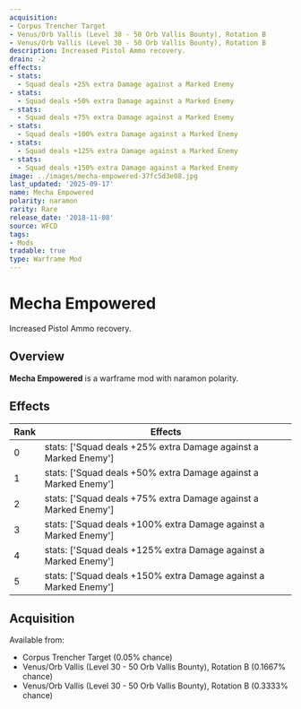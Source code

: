 ```yaml
---
acquisition:
- Corpus Trencher Target
- Venus/Orb Vallis (Level 30 - 50 Orb Vallis Bounty), Rotation B
- Venus/Orb Vallis (Level 30 - 50 Orb Vallis Bounty), Rotation B
description: Increased Pistol Ammo recovery.
drain: -2
effects:
- stats:
  - Squad deals +25% extra Damage against a Marked Enemy
- stats:
  - Squad deals +50% extra Damage against a Marked Enemy
- stats:
  - Squad deals +75% extra Damage against a Marked Enemy
- stats:
  - Squad deals +100% extra Damage against a Marked Enemy
- stats:
  - Squad deals +125% extra Damage against a Marked Enemy
- stats:
  - Squad deals +150% extra Damage against a Marked Enemy
image: ../images/mecha-empowered-37fc5d3e08.jpg
last_updated: '2025-09-17'
name: Mecha Empowered
polarity: naramon
rarity: Rare
release_date: '2018-11-08'
source: WFCD
tags:
- Mods
tradable: true
type: Warframe Mod
---
```


# Mecha Empowered

Increased Pistol Ammo recovery.

## Overview

**Mecha Empowered** is a warframe mod with naramon polarity.

## Effects

| Rank | Effects |
|------|----------|
| 0 | stats: ['Squad deals +25% extra Damage against a Marked Enemy'] |
| 1 | stats: ['Squad deals +50% extra Damage against a Marked Enemy'] |
| 2 | stats: ['Squad deals +75% extra Damage against a Marked Enemy'] |
| 3 | stats: ['Squad deals +100% extra Damage against a Marked Enemy'] |
| 4 | stats: ['Squad deals +125% extra Damage against a Marked Enemy'] |
| 5 | stats: ['Squad deals +150% extra Damage against a Marked Enemy'] |

## Acquisition

Available from:
- Corpus Trencher Target (0.05% chance)
- Venus/Orb Vallis (Level 30 - 50 Orb Vallis Bounty), Rotation B (0.1667% chance)
- Venus/Orb Vallis (Level 30 - 50 Orb Vallis Bounty), Rotation B (0.3333% chance)

